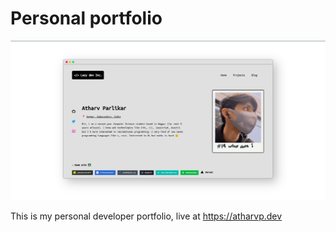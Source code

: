 # Personal portfolio

![screenshot of website](./screenshot.png)

This is my personal developer portfolio, live at https://atharvp.dev
